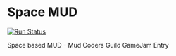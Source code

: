 Space MUD
=========
[![Run Status](https://api.shippable.com/projects/5acd0185cb68540600e2d885/badge?branch=master)](https://app.shippable.com/github/sazzer/gamejam-spacemud)

Space based MUD - Mud Coders Guild GameJam Entry

